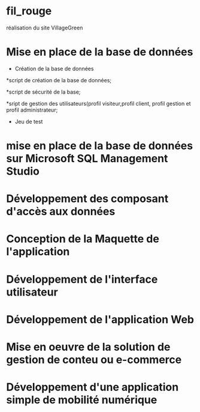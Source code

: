 # fil_rouge

réalisation du site VillageGreen

# Mise en place de la base de données

- Création de la base de données 

*script de création de la base de données;

*script de sécurité de la base;

*sript de gestion des utilisateurs(profil visiteur,profil client, profil gestion et profil administrateur;

- Jeu de test 

# mise en place de la base de données sur Microsoft SQL Management Studio

# Développement des composant d'accès aux données

# Conception de la Maquette de l'application

# Développement de l'interface utilisateur

# Développement de l'application Web

# Mise en oeuvre de la solution de gestion de conteu ou e-commerce

# Développement d'une application simple de mobilité numérique
